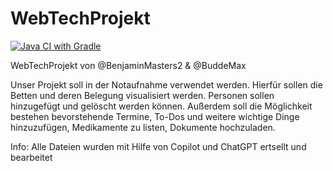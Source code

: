 # WebTechProjekt
[![Java CI with Gradle](https://github.com/BuddeMax/WebTechProjekt/actions/workflows/gradle.yml/badge.svg)](https://github.com/BuddeMax/WebTechProjekt/actions/workflows/gradle.yml)

WebTechProjekt von @BenjaminMasters2 & @BuddeMax

Unser Projekt soll in der Notaufnahme verwendet werden. Hierfür sollen die Betten und deren Belegung visualisiert werden. Personen sollen hinzugefügt und gelöscht werden können. Außerdem soll die Möglichkeit bestehen bevorstehende Termine, To-Dos und weitere wichtige Dinge hinzuzufügen, Medikamente zu listen, Dokumente hochzuladen.

Info: Alle Dateien wurden mit Hilfe von Copilot und ChatGPT ertsellt und bearbeitet
